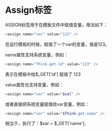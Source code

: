 # Assign标签

ASSIGN标签用于在模板文件中赋值变量，用法如下：

```php
<assign name="var" value="123" />
```

在运行模板的时候，赋值了一个var的变量，值是123。

name属性支持系统变量，例如：

```php
<assign name="Think.get.id" value="123" />
```

表示在模板中给$_GET['id'] 赋值了 123

value属性也支持变量，例如：

```php
<assign name="var" value="$val" />
```

或者直接把系统变量赋值给var变量，例如：

```php
<assign name="var" value="$Think.get.name" />
```

相当于，执行了：$var = $_GET['name'];